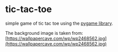 # tic-tac-toe
simple game of tic tac toe using the [pygame library](https://www.pygame.org/docs/). 

The background image is taken from: [https://wallpapercave.com/wp/wp2468562.jpg](https://wallpapercave.com/wp/wp2468562.jpg)
